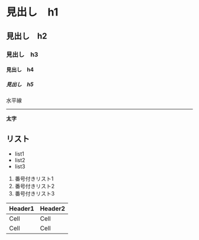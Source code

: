 # 見出し　h1
## 見出し　h2
### 見出し　h3
#### 見出し　h4
##### 見出し　h5

水平線

---

**太字**

## リスト

- list1
- list2
- list3

1.  番号付きリスト1
2.  番号付きリスト2
3.  番号付きリスト3


| Header1 | Header2 |
| ------  | ------  |
| Cell    | Cell    |
| Cell    | Cell    |